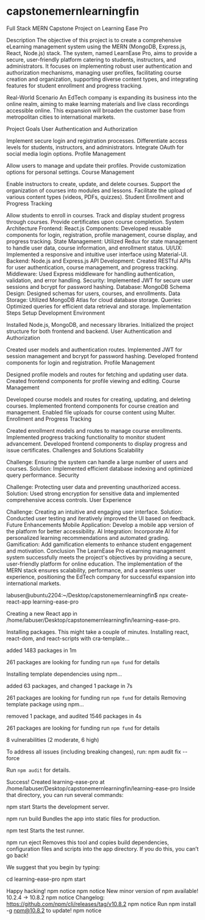 # capstonemernlearningfin
Full Stack MERN Capstone Project on Learning Ease Pro

Description
The objective of this project is to create a comprehensive eLearning management system using the MERN (MongoDB, Express.js, React, Node.js) stack. The system, named LearnEase Pro, aims to provide a secure, user-friendly platform catering to students, instructors, and administrators. It focuses on implementing robust user authentication and authorization mechanisms, managing user profiles, facilitating course creation and organization, supporting diverse content types, and integrating features for student enrollment and progress tracking.

Real-World Scenario
An EdTech company is expanding its business into the online realm, aiming to make learning materials and live class recordings accessible online. This expansion will broaden the customer base from metropolitan cities to international markets.

Project Goals
User Authentication and Authorization

Implement secure login and registration processes.
Differentiate access levels for students, instructors, and administrators.
Integrate OAuth for social media login options.
Profile Management

Allow users to manage and update their profiles.
Provide customization options for personal settings.
Course Management

Enable instructors to create, update, and delete courses.
Support the organization of courses into modules and lessons.
Facilitate the upload of various content types (videos, PDFs, quizzes).
Student Enrollment and Progress Tracking

Allow students to enroll in courses.
Track and display student progress through courses.
Provide certificates upon course completion.
System Architecture
Frontend: React.js
Components: Developed reusable components for login, registration, profile management, course display, and progress tracking.
State Management: Utilized Redux for state management to handle user data, course information, and enrollment status.
UI/UX: Implemented a responsive and intuitive user interface using Material-UI.
Backend: Node.js and Express.js
API Development: Created RESTful APIs for user authentication, course management, and progress tracking.
Middleware: Used Express middleware for handling authentication, validation, and error handling.
Security: Implemented JWT for secure user sessions and bcrypt for password hashing.
Database: MongoDB
Schema Design: Designed schemas for users, courses, and enrollments.
Data Storage: Utilized MongoDB Atlas for cloud database storage.
Queries: Optimized queries for efficient data retrieval and storage.
Implementation Steps
Setup Development Environment

Installed Node.js, MongoDB, and necessary libraries.
Initialized the project structure for both frontend and backend.
User Authentication and Authorization

Created user models and authentication routes.
Implemented JWT for session management and bcrypt for password hashing.
Developed frontend components for login and registration.
Profile Management

Designed profile models and routes for fetching and updating user data.
Created frontend components for profile viewing and editing.
Course Management

Developed course models and routes for creating, updating, and deleting courses.
Implemented frontend components for course creation and management.
Enabled file uploads for course content using Multer.
Enrollment and Progress Tracking

Created enrollment models and routes to manage course enrollments.
Implemented progress tracking functionality to monitor student advancement.
Developed frontend components to display progress and issue certificates.
Challenges and Solutions
Scalability

Challenge: Ensuring the system can handle a large number of users and courses.
Solution: Implemented efficient database indexing and optimized query performance.
Security

Challenge: Protecting user data and preventing unauthorized access.
Solution: Used strong encryption for sensitive data and implemented comprehensive access controls.
User Experience

Challenge: Creating an intuitive and engaging user interface.
Solution: Conducted user testing and iteratively improved the UI based on feedback.
Future Enhancements
Mobile Application: Develop a mobile app version of the platform for better accessibility.
AI Integration: Incorporate AI for personalized learning recommendations and automated grading.
Gamification: Add gamification elements to enhance student engagement and motivation.
Conclusion
The LearnEase Pro eLearning management system successfully meets the project's objectives by providing a secure, user-friendly platform for online education. The implementation of the MERN stack ensures scalability, performance, and a seamless user experience, positioning the EdTech company for successful expansion into international markets.

labuser@ubuntu2204:~/Desktop/capstonemernlearningfin$ npx create-react-app learning-ease-pro

Creating a new React app in /home/labuser/Desktop/capstonemernlearningfin/learning-ease-pro.

Installing packages. This might take a couple of minutes.
Installing react, react-dom, and react-scripts with cra-template...


added 1483 packages in 1m

261 packages are looking for funding
  run `npm fund` for details

Installing template dependencies using npm...

added 63 packages, and changed 1 package in 7s

261 packages are looking for funding
  run `npm fund` for details
Removing template package using npm...


removed 1 package, and audited 1546 packages in 4s

261 packages are looking for funding
  run `npm fund` for details

8 vulnerabilities (2 moderate, 6 high)

To address all issues (including breaking changes), run:
  npm audit fix --force

Run `npm audit` for details.

Success! Created learning-ease-pro at /home/labuser/Desktop/capstonemernlearningfin/learning-ease-pro
Inside that directory, you can run several commands:

  npm start
    Starts the development server.

  npm run build
    Bundles the app into static files for production.

  npm test
    Starts the test runner.

  npm run eject
    Removes this tool and copies build dependencies, configuration files
    and scripts into the app directory. If you do this, you can’t go back!

We suggest that you begin by typing:

  cd learning-ease-pro
  npm start

Happy hacking!
npm notice 
npm notice New minor version of npm available! 10.2.4 -> 10.8.2
npm notice Changelog: https://github.com/npm/cli/releases/tag/v10.8.2
npm notice Run npm install -g npm@10.8.2 to update!
npm notice 

